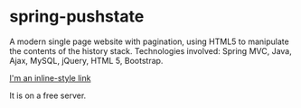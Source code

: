 # spring-pushstate
A modern single page website with pagination, using HTML5  to manipulate the contents of the history stack.
Technologies involved: Spring MVC, Java, Ajax, MySQL, jQuery, HTML 5, Bootstrap. 

[I'm an inline-style link](https://protected-ridge-99870.herokuapp.com/categories)

It is on a free server.



